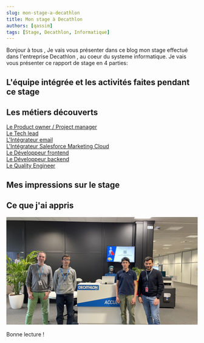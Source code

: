 ```yaml
---
slug: mon-stage-a-decathlon
title: Mon stage à Decathlon
authors: [qassim]
tags: [Stage, Decathlon, Informatique]
---
```


Bonjour à tous ,
Je vais vous présenter dans ce blog mon stage effectué dans l'entreprise Decathlon , au coeur du systeme informatique.
Je vais vous présenter ce rapport de stage en 4 parties:

## L'équipe intégrée et les activités faites pendant ce stage

## Les métiers découverts

[Le Product owner / Project manager](../2023-03-22-l%C3%A9a-product-owner.md)  
[Le Tech lead](../2023-03-22-jeremy-tech-lead)  
[L'Intégrateur email](../2023-03-22-alexandre-integrateur-e-mail.md)  
[L'Intégrateur Salesforce Marketing Cloud](../2023-03-22-julien-integrateur-salesforce.md)  
[Le Développeur frontend](../2023-03-22-antoine-developpeur-frontend.md)  
[Le Développeur backend](../2023-03-22-fabien-developpeur-back-end.md)  
[Le Quality Engineer](../2023-03-22-jean-marc-quality-engineer.md)  

## Mes impressions sur le stage

## Ce que j'ai appris

![Photo](./photo.jpg)

Bonne lecture !